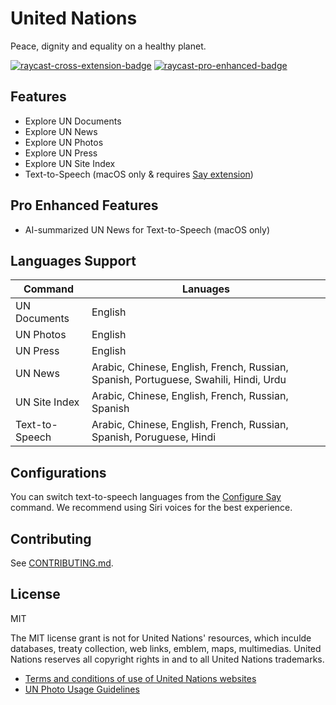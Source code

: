 # United Nations

Peace, dignity and equality on a healthy planet.

[![raycast-cross-extension-badge]][raycast-cross-extension-link]
[![raycast-pro-enhanced-badge]][raycast-pro-enhanced-link]

## Features

- Explore UN Documents
- Explore UN News
- Explore UN Photos
- Explore UN Press
- Explore UN Site Index
- Text-to-Speech (macOS only & requires [Say extension](https://raycast.com/litomore/say))

## Pro Enhanced Features

- AI-summarized UN News for Text-to-Speech (macOS only)

## Languages Support

| Command        | Lanuages                                                                             |
| -------------- | ------------------------------------------------------------------------------------ |
| UN Documents   | English                                                                              |
| UN Photos      | English                                                                              |
| UN Press       | English                                                                              |
| UN News        | Arabic, Chinese, English, French, Russian, Spanish, Portuguese, Swahili, Hindi, Urdu |
| UN Site Index  | Arabic, Chinese, English, French, Russian, Spanish                                   |
| Text-to-Speech | Arabic, Chinese, English, French, Russian, Spanish, Poruguese, Hindi                 |

## Configurations

You can switch text-to-speech languages from the [Configure Say](https://raycast.com/litomore/say) command. We recommend using Siri voices for the best experience.

## Contributing

See [CONTRIBUTING.md](https://github.com/raycast/extensions/blob/main/extensions/united-nations/CONTRIBUTING.md).

## License

MIT

The MIT license grant is not for United Nations' resources, which inculde databases, treaty collection, web links, emblem, maps, multimedias.
United Nations reserves all copyright rights in and to all United Nations trademarks.

- [Terms and conditions of use of United Nations websites](https://www.un.org/en/about-us/terms-of-use)
- [UN Photo Usage Guidelines](https://media.un.org/photo/en/guidelines)

[raycast-cross-extension-badge]: https://shields.io/badge/Raycast-Cross--Extension-eee?labelColor=FF6363&logo=raycast&logoColor=fff&style=flat-square
[raycast-cross-extension-link]: https://github.com/LitoMore/raycast-cross-extension-conventions
[raycast-pro-enhanced-badge]: https://shields.io/badge/Raycast-Pro_Enhanced-eee?labelColor=FF6363&logo=raycast&logoColor=fff&style=flat-square
[raycast-pro-enhanced-link]: https://github.com/LitoMore/raycast-pro-enhanced-extensions
